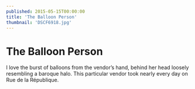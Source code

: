 ```yaml
---
published: 2015-05-15T00:00:00
title: 'The Balloon Person'
thumbnail: 'DSCF6918.jpg'
---
```

# The Balloon Person

I love the burst of balloons from the vendor’s hand, behind her head loosely resembling a baroque halo. This particular vendor took nearly every day on Rue de la République.
<!-- TODO: link this into Lyon -->